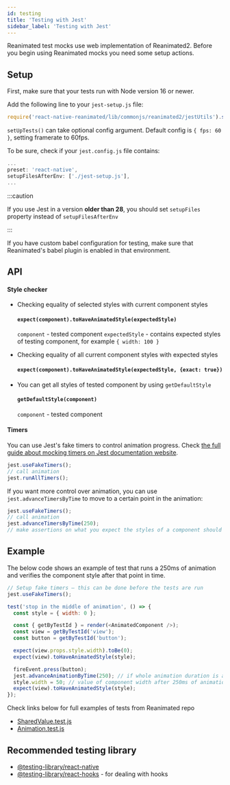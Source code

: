 ```yaml
---
id: testing
title: 'Testing with Jest'
sidebar_label: 'Testing with Jest'
---
```


Reanimated test mocks use web implementation of Reanimated2. Before you begin using Reanimated mocks you need some setup actions.

## Setup

First, make sure that your tests run with Node version 16 or newer.

Add the following line to your `jest-setup.js` file:

```js
require('react-native-reanimated/lib/commonjs/reanimated2/jestUtils').setUpTests();
```

`setUpTests()` can take optional config argument. Default config is `{ fps: 60 }`, setting framerate to 60fps.

To be sure, check if your `jest.config.js` file contains:

```js
...
preset: 'react-native',
setupFilesAfterEnv: ['./jest-setup.js'],
...
```

:::caution

If you use Jest in a version **older than 28**, you should set `setupFiles` property instead of `setupFilesAfterEnv`

:::

If you have custom babel configuration for testing, make sure that Reanimated's babel plugin is enabled in that environment.

## API

#### Style checker

- Checking equality of selected styles with current component styles

  #### `expect(component).toHaveAnimatedStyle(expectedStyle)`

  `component` - tested component
  `expectedStyle` - contains expected styles of testing component, for example `{ width: 100 }`

- Checking equality of all current component styles with expected styles

  #### `expect(component).toHaveAnimatedStyle(expectedStyle, {exact: true})`

- You can get all styles of tested component by using `getDefaultStyle`
  #### `getDefaultStyle(component)`
  `component` - tested component

#### Timers

You can use Jest's fake timers to control animation progress.
Check [the full guide about mocking timers on Jest documentation website](https://jestjs.io/docs/timer-mocks).

```js
jest.useFakeTimers();
// call animation
jest.runAllTimers();
```

If you want more control over animation, you can use `jest.advanceTimersByTime` to move to a certain point in the animation:

```js
jest.useFakeTimers();
// call animation
jest.advanceTimersByTime(250);
// make assertions on what you expect the styles of a component should be after 250ms
```

## Example

The below code shows an example of test that runs a 250ms of animation and verifies the component style after that point in time.

```js
// Setup fake timers – this can be done before the tests are run
jest.useFakeTimers();

test('stop in the middle of animation', () => {
  const style = { width: 0 };

  const { getByTestId } = render(<AnimatedComponent />);
  const view = getByTestId('view');
  const button = getByTestId('button');

  expect(view.props.style.width).toBe(0);
  expect(view).toHaveAnimatedStyle(style);

  fireEvent.press(button);
  jest.advanceAnimationByTime(250); // if whole animation duration is a 500ms
  style.width = 50; // value of component width after 250ms of animation
  expect(view).toHaveAnimatedStyle(style);
});
```

Check links below for full examples of tests from Reanimated repo

- [SharedValue.test.js](https://github.com/software-mansion/react-native-reanimated/tree/main/__tests__/SharedValue.test.js)
- [Animation.test.js](https://github.com/software-mansion/react-native-reanimated/tree/main/__tests__/Animation.test.js)

## Recommended testing library

- [@testing-library/react-native](https://testing-library.com/docs/react-native-testing-library)
- [@testing-library/react-hooks](https://react-hooks-testing-library.com/) - for dealing with hooks

